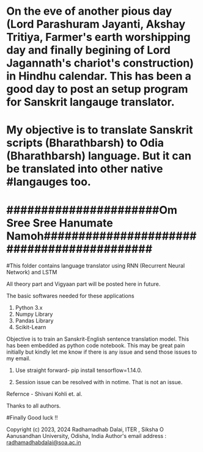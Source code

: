 # On the eve of another pious day (Lord Parashuram Jayanti, Akshay Tritiya, Farmer's earth worshipping day and finally begining of Lord Jagannath's chariot's construction) in Hindhu calendar. This has been a good day to post an setup program for Sanskrit langauge translator.
# My objective is to translate Sanskrit scripts (Bharathbarsh) to Odia (Bharathbarsh) language. But it can be translated into other native #langauges too.  
# ######################Om Sree Sree Hanumate Namoh###########################################

#This folder contains language translator using RNN (Recurrent Neural Network) and LSTM

All theory part and Vigyaan part will be posted here in future.

The basic softwares needed for these applications

1. Python 3.x
2. Numpy Library
3. Pandas Library
4. Scikit-Learn


Objective is to train an Sanskrit-English sentence translation model. This has been embedded as python code notebook.
This may be great pain initially but kindly let me know if there is any issue and send those issues to my email. 

1. Use straight forward- pip install tensorflow=1.14.0.

2. Session issue can be resolved with in notime. That is not an issue.


Refernce - Shivani Kohli et. al. 

Thanks to all authors.

#Finally Good luck !!


Copyright (c) 2023, 2024 Radhamadhab Dalai, ITER , Siksha O Aanusandhan University, 
Odisha, India
Author's email address :  radhamadhabdalai@soa.ac.in

